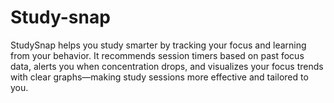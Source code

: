 # Study-snap
StudySnap helps you study smarter by tracking your focus and learning from your behavior. It recommends session timers based on past focus data, alerts you when concentration drops, and visualizes your focus trends with clear graphs—making study sessions more effective and tailored to you.
